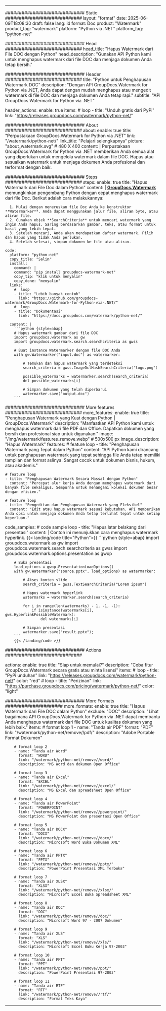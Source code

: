
---
############################# Static ############################
layout: "format"
date:  2025-06-09T18:08:30
draft: false
lang: id
format: Doc
product: "Watermark"
product_tag: "watermark"
platform: "Python via .NET"
platform_tag: "python-net"

############################# Head ############################
head_title: "Hapus Watermark dari File DOC dengan Python"
head_description: "Gunakan API Python kami untuk menghapus watermark dari file DOC dan menjaga dokumen Anda tetap bersih."

############################# Header ############################
title: "Python untuk Penghapusan Watermark DOC" 
description: "Dengan API GroupDocs.Watermark for Python via .NET, Anda dapat dengan mudah menghapus atau mengedit watermark di file DOC dan menjaga dokumen Anda tetap rapi."
subtitle: "API GroupDocs.Watermark for Python via .NET" 

header_actions:
  enable: true
  items:
    #  loop
    - title: "Unduh gratis dari PyPi"
      link: "https://releases.groupdocs.com/watermark/python-net/"
      
############################# About ############################
about:
    enable: true
    title: "Perpustakaan GroupDocs.Watermark for Python via .NET"
    link: "/watermark/python-net/"
    link_title: "Pelajari selengkapnya"
    picture: "about_watermark.svg" # 480 X 400
    content: |
       Perpustakaan GroupDocs.Watermark for Python via .NET memberikan Anda semua alat yang diperlukan untuk mengelola watermark dalam file DOC. Hapus atau sesuaikan watermark untuk menjaga dokumen Anda profesional dan terformat dengan baik.

############################# Steps ############################
steps:
    enable: true
    title: "Hapus Watermark dari File Doc dalam Python"
    content: |
      **[GroupDocs.Watermark](https://products.groupdocs.com/watermark/python-net/)** memungkinkan pengembang Python dengan cepat menghapus watermark dari file Doc. Berikut adalah cara melakukannya:
      
      1. Mulai dengan meneruskan file Doc Anda ke konstruktor **Watermarker**. Anda dapat menggunakan jalur file, aliran byte, atau aliran file.
      2. Gunakan objek **SearchCriteria** untuk mencari watermark yang ingin Anda hapus. Saring berdasarkan gambar, teks, atau format untuk hasil yang lebih tepat.
      3. Setelah mencari, Anda akan mendapatkan daftar watermark. Pilih dan hapus yang tidak Anda perlukan.
      4. Setelah selesai, simpan dokumen ke file atau aliran.
   
    code:
      platform: "python-net"
      copy_title: "Salin"
      install:
        command: |
        command: "pip install groupdocs-watermark-net"
        copy_tip: "klik untuk menyalin"
        copy_done: "menyalin"
      links:
        #  loop
        - title: "Lebih banyak contoh"
          link: "https://github.com/groupdocs-watermark/GroupDocs.Watermark-for-Python-via-.NET/"
        #  loop
        - title: "Dokumentasi"
          link: "https://docs.groupdocs.com/watermark/python-net/"
          
      content: |
        ```python {style=abap}
        # Hapus watermark gambar dari file DOC
        import groupdocs.watermark as gw
        import groupdocs.watermark.search.searchcriteria as gwss

        # Buat instance Watermarker dengan file DOC Anda
        with gw.Watermarker("input.doc") as watermarker:

            # Temukan dan hapus watermark yang terdeteksi
            search_criteria = gwss.ImageDctHashSearchCriteria("logo.png")

            possible_watermarks = watermarker.search(search_criteria)
            del possible_watermarks[i]

            # Simpan dokumen yang telah diperbarui
            watermarker.save("output.doc")
        ```  

############################# More features ############################
more_features:
  enable: true
  title: "Penghapusan Watermark yang Kuat dengan Python | GroupDocs.Watermark"
  description: "Manfaatkan API Python kami untuk menghapus watermark dari file PDF dan Office. Dapatkan dokumen yang bersih dan profesional siap untuk digunakan."
  image: "/img/watermark/features_remove.webp" # 500x500 px
  image_description: "Hapus Watermark"
  features:
    # feature loop
    - title: "Penghapusan Watermark yang Tepat dalam Python"
      content: "API Python kami dirancang untuk penghapusan watermark yang tepat sehingga file Anda tetap memiliki tampilan dan format aslinya. Sangat cocok untuk dokumen bisnis, hukum, atau akademis."

    # feature loop
    - title: "Penghapusan Watermark Secara Massal dengan Python"
      content: "Percepat alur kerja Anda dengan menghapus watermark dari banyak file sekaligus. Sempurna untuk menangani koleksi dokumen besar dengan efisien."

    # feature loop
    - title: "Pengeditan dan Penghapusan Watermark yang Fleksibel"
      content: "Edit atau hapus watermark sesuai kebutuhan. API memberikan Anda opsi untuk menjaga dokumen Anda tetap terlihat tepat untuk setiap keperluan."
      
  code_samples:
    # code sample loop
    - title: "Hapus latar belakang dari presentasi"
      content: |
        Contoh ini menunjukkan cara menghapus watermark hyperlink.
        {{< landing/code title="Python">}}
        ```python {style=abap}
        import groupdocs.watermark as gw
        import groupdocs.watermark.search.searchcriteria as gwss
        import groupdocs.watermark.options.presentation as gwop

        # Buka presentasi
        load_options = gwop.PresentationLoadOptions()
        with gw.Watermarker("source.pptx", load_options) as watermarker:

            # Akses konten slide
            search_criteria = gwss.TextSearchCriteria("Lorem ipsum")

            # Hapus watermark hyperlink
            watermarks = watermarker.search(search_criteria)

            for i in range(len(watermarks) - 1, -1, -1):
                if isinstance(watermarks[i], gws.HyperlinkPossibleWatermark):
                    del watermarks[i]

            # Simpan presentasi
            watermarker.save("result.pptx");
        ```
        {{< /landing/code >}}


############################# Actions ############################

actions:
  enable: true
  title: "Siap untuk memulai?"
  description: "Coba fitur GroupDocs.Watermark secara gratis atau minta lisensi"
  items:
    #  loop
    - title: "PyPi unduhan"
      link: "https://releases.groupdocs.com/watermark/python-net/"
      color: "red"
        #  loop
    - title: "Perizinan"
      link: "https://purchase.groupdocs.com/pricing/watermark/python-net/"
      color: "light"


############################# More Formats #####################
more_formats:
    enable: true
    title: "Hapus Watermark dari File DOC dalam Python"
    exclude: "DOC"
    description: "Lihat bagaimana API GroupDocs.Watermark for Python via .NET dapat membantu Anda menghapus watermark dari file DOC untuk kualitas dokumen yang lebih baik."
    items: 
        # format loop 1
        - name: "Tanda air PDF"
          format: "PDF"
          link: "/watermark/python-net/remove//pdf/"
          description: "Adobe Portable Format Dokumen"

        # format loop 2
        - name: "Tanda air Word"
          format: "WORD"
          link: "/watermark/python-net/remove//word/"
          description: "MS Word dan dokumen Open Office"
          
        # format loop 3
        - name: "Tanda air Excel"
          format: "EXCEL"
          link: "/watermark/python-net/remove//excel/"
          description: "MS Excel dan spreadsheet Open Office"

        # format loop 4
        - name: "Tanda air PowerPoint"
          format: "POWERPOINT"
          link: "/watermark/python-net/remove//powerpoint/"
          description: "MS PowerPoint dan presentasi Open Office"

        # format loop 5
        - name: "Tanda air DOCX"
          format: "DOCX"
          link: "/watermark/python-net/remove//docx/"
          description: "Microsoft Word Buka Dokumen XML"
          
        # format loop 6
        - name: "Tanda air PPTX"
          format: "PPTX"
          link: "/watermark/python-net/remove//pptx/"
          description: "PowerPoint Presentasi XML Terbuka"
          
        # format loop 7
        - name: "Tanda air XLSX"
          format: "XLSX"
          link: "/watermark/python-net/remove//xlsx/"
          description: "Microsoft Excel Buka Spreadsheet XML"

        # format loop 8
        - name: "Tanda air DOC"
          format: "DOC"
          link: "/watermark/python-net/remove//doc/"
          description: "Microsoft Word 97 - 2007 Dokumen"

        # format loop 9
        - name: "Tanda air XLS"
          format: "XLS"
          link: "/watermark/python-net/remove//xls/"
          description: "Microsoft Excel Buku Kerja 97-2003"

        # format loop 10
        - name: "Tanda air PPT"
          format: "PPT"
          link: "/watermark/python-net/remove//ppt/"
          description: "PowerPoint Presentasi 97-2003"

        # format loop 11
        - name: "Tanda air RTF"
          format: "RTF"
          link: "/watermark/python-net/remove//rtf/"
          description: "Format Teks Kaya"

---